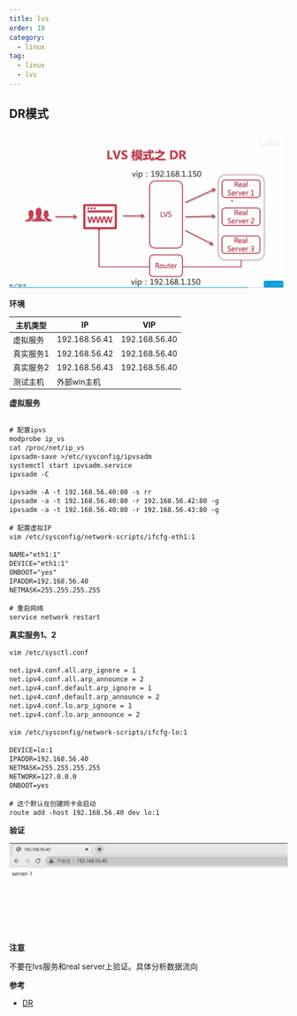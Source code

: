 ```yaml
---
title: lvs
order: 10
category:
  - linux
tag:
  - linux
  - lvs
---
```


## DR模式

![DR](./assets/lvs-DR.png)

**环境**

| 主机类型  | IP            | VIP           |
|-------|---------------|---------------|
| 虚拟服务  | 192.168.56.41 | 192.168.56.40 |
| 真实服务1 | 192.168.56.42 | 192.168.56.40 |
| 真实服务2 | 192.168.56.43 | 192.168.56.40 |
| 测试主机  | 外部win主机       |               |


**虚拟服务**

```shell

# 配置ipvs
modprobe ip_vs
cat /proc/net/ip_vs
ipvsadm-save >/etc/sysconfig/ipvsadm
systemctl start ipvsadm.service
ipvsadm -C

ipvsadm -A -t 192.168.56.40:80 -s rr
ipvsadm -a -t 192.168.56.40:80 -r 192.168.56.42:80 -g
ipvsadm -a -t 192.168.56.40:80 -r 192.168.56.43:80 -g

# 配置虚拟IP
vim /etc/sysconfig/network-scripts/ifcfg-eth1:1

NAME="eth1:1"
DEVICE="eth1:1"
ONBOOT="yes"
IPADDR=192.168.56.40
NETMASK=255.255.255.255

# 重启网络
service network restart

```

**真实服务1、2**

```shell
vim /etc/sysctl.conf

net.ipv4.conf.all.arp_ignore = 1
net.ipv4.conf.all.arp_announce = 2
net.ipv4.conf.default.arp_ignore = 1
net.ipv4.conf.default.arp_announce = 2
net.ipv4.conf.lo.arp_ignore = 1
net.ipv4.conf.lo.arp_announce = 2

vim /etc/sysconfig/network-scripts/ifcfg-lo:1 

DEVICE=lo:1
IPADDR=192.168.56.40
NETMASK=255.255.255.255
NETWORK=127.0.0.0
ONBOOT=yes

# 这个默认在创建网卡会启动
route add -host 192.168.56.40 dev lo:1
```

**验证**

![img_1.png](./assets/dr-test.png)

**注意**

不要在lvs服务和real server上验证。具体分析数据流向


**参考**

- [DR]

[DR]: https://www.ngui.cc/el/1251476.html?action=onClick
